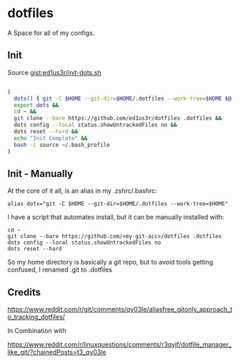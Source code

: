 # dotfiles
A Space for all of my configs. 

## Init

Source [gist:ed1us3r/init-dots.sh](https://gist.github.com/ed1us3r/50e031a3bbd799212e749d33c278126a)

``` bash

(
  dots() { git -C $HOME --git-dir=$HOME/.dotfiles --work-tree=$HOME $@; };
  export dots &&
  cd ~ &&
  git clone --bare https://github.com/ed1us3r/dotfiles .dotfiles &&
  dots config --local status.showUntrackedFiles no &&
  dots reset --hard &&
  echo "Init Complete" &&
  bash -i source ~/.bash_profile
)

```

## Init - Manually

At the core of it all, is an alias in my .zshrc/.bashrc:

```
alias dots="git -C $HOME --git-dir=$HOME/.dotfiles --work-tree=$HOME"
```

I have a script that automates install, but it can be manually installed with:

```
cd ~
git clone --bare https://github.com/<my-git-acc>/dotfiles .dotfiles
dots config --local status.showUntrackedFiles no
dots reset --hard
```

So my home directory is basically a git repo, but to avoid tools getting confused, I renamed .git to .dotfiles

## Credits

https://www.reddit.com/r/git/comments/qy03le/aliasfree_gitonly_approach_to_tracking_dotfiles/

In Combination with

https://www.reddit.com/r/linuxquestions/comments/r3qyjf/dotfile_manager_like_git/?chainedPosts=t3_qy03le 


